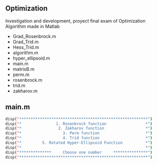 ## Optimization
Investigation and development, proyect final exam of Optimization
Algorithm made in Matlab
 - Grad_Rosenbrock.m	
 - Grad_Trid.m	
 - Hess_Trid.m	
 - algorithm.m	
 - hyper_ellipsoid.m	
 - main.m	
 - matrixB.m	
 - perm.m	
 - rosenbrock.m	
 - trid.m	
 - zakharov.m
 
 ## main.m
```sh
disp("********************************************************")
disp("*               1. Rosenbrock function                 *")
disp("*                2. Zakharov function                  *")
disp("*                  3. Perm function                    *")
disp("*                  4. Trid function                    *")
disp("*         5. Rotated Hyper-Ellipsoid Function          *")
disp("*                                                      *")
disp("**************     Choose one number     ***************")
disp("********************************************************")
